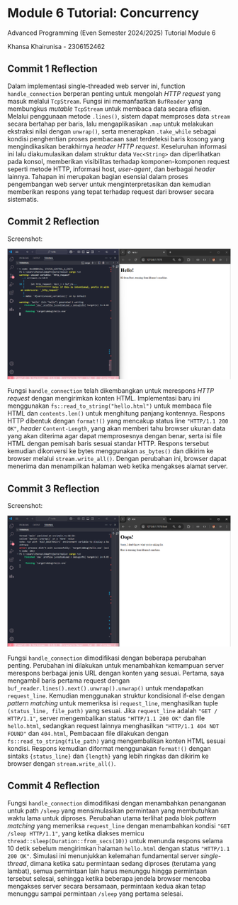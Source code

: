 # Module 6 Tutorial: Concurrency

Advanced Programming (Even Semester 2024/2025) Tutorial Module 6

Khansa Khairunisa - 2306152462

## Commit 1 Reflection

Dalam implementasi single-threaded web server ini, function `handle_connection` berperan penting untuk mengolah *HTTP request* yang masuk melalui `TcpStream`. Fungsi ini memanfaatkan `BufReader` yang membungkus *mutable* `TcpStream` untuk membaca data secara efisien. Melalui penggunaan metode `.lines()`, sistem dapat memproses data `stream` secara bertahap per baris, lalu mengaplikasikan `.map` untuk melakukan ekstraksi nilai dengan `unwrap()`, serta menerapkan `.take_while` sebagai kondisi penghentian proses pembacaan saat terdeteksi baris kosong yang mengindikasikan berakhirnya *header HTTP request*. Keseluruhan informasi ini lalu diakumulasikan dalam struktur data `Vec<String>` dan diperlihatkan pada konsol, memberikan visibilitas terhadap komponen-komponen request seperti metode HTTP, informasi host, *user-agent*, dan berbagai *header* lainnya. Tahapan ini merupakan bagian esensial dalam proses pengembangan web server untuk menginterpretasikan dan kemudian memberikan respons yang tepat terhadap request dari browser secara sistematis.

## Commit 2 Reflection

Screenshot:

![Commit 2 screen capture](/assets/images/commit2.png)

Fungsi `handle_connection` telah dikembangkan untuk merespons *HTTP request* dengan mengirimkan konten HTML. Implementasi baru ini menggunakan `fs::read_to_string("hello.html")` untuk membaca file HTML dan `contents.len()` untuk menghitung panjang kontennya. Respons HTTP dibentuk dengan `format!()` yang mencakup status line `"HTTP/1.1 200 OK"`, *header* `Content-Length`, yang akan memberi tahu browser ukuran data yang akan diterima agar dapat memprosesnya dengan benar, serta isi file HTML dengan pemisah baris sesuai standar HTTP. Respons tersebut kemudian dikonversi ke bytes menggunakan `as_bytes()` dan dikirim ke browser melalui `stream.write_all()`. Dengan perubahan ini, browser dapat menerima dan menampilkan halaman web ketika mengakses alamat server.

## Commit 3 Reflection

Screenshot:

![Commit 3 screen capture](/assets/images/commit3.png)

Fungsi `handle_connection` dimodifikasi dengan beberapa perubahan penting. Perubahan ini dilakukan untuk menambahkan kemampuan server merespons berbagai jenis URL dengan konten yang sesuai. Pertama, saya mengambil baris pertama request dengan `buf_reader.lines().next().unwrap().unwrap()` untuk mendapatkan `request_line`. Kemudian menggunakan struktur kondisional if-else dengan *pattern matching* untuk memeriksa isi `request_line`, menghasilkan tuple `(status_line, file_path)` yang sesuai. Jika `request_line` adalah `"GET / HTTP/1.1"`, server mengembalikan status `"HTTP/1.1 200 OK"` dan file `hello.html`, sedangkan request lainnya menghasilkan `"HTTP/1.1 404 NOT FOUND"` dan `404.html`, Pembacaan file dilakukan dengan `fs::read_to_string(file_path)` yang mengembalikan konten HTML sesuai kondisi. Respons kemudian diformat menggunakan `format!()` dengan sintaks `{status_line}` dan `{length}` yang lebih ringkas dan dikirim ke browser dengan `stream.write_all()`.

## Commit 4 Reflection

Fungsi `handle_connection` dimodifikasi dengan menambahkan penanganan untuk path `/sleep` yang mensimulasikan permintaan yang membutuhkan waktu lama untuk diproses. Perubahan utama terlihat pada blok *pattern matching* yang memeriksa `request_line` dengan menambahkan kondisi `"GET /sleep HTTP/1.1"`, yang ketika diakses memicu `thread::sleep(Duration::from_secs(10))` untuk menunda respons selama 10 detik sebelum mengirimkan halaman `hello.html` dengan status `"HTTP/1.1 200 OK"`. Simulasi ini menunjukkan kelemahan fundamental server *single-thread*, dimana ketika satu permintaan sedang diproses (terutama yang lambat), semua permintaan lain harus menunggu hingga permintaan tersebut selesai, sehingga ketika beberapa jendela browser mencoba mengakses server secara bersamaan, permintaan kedua akan tetap menunggu sampai permintaan `/sleep` yang pertama selesai. 